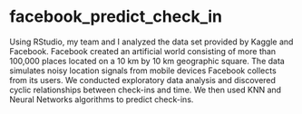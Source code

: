 # facebook_predict_check_in
Using RStudio, my team and I analyzed the data set provided by Kaggle and Facebook. Facebook created an artificial world consisting of more than 100,000 places located on a 10 km by 10 km geographic square. The data simulates noisy location signals from mobile devices Facebook collects from its users. We conducted exploratory data analysis and discovered cyclic relationships between check-ins and time. We then used KNN and Neural Networks algorithms to predict check-ins.
